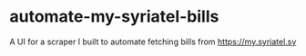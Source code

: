 # automate-my-syriatel-bills
A UI for a scraper I built to automate fetching bills from https://my.syriatel.sy
